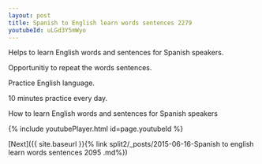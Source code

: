 ```yaml
---
layout: post
title: Spanish to English learn words sentences 2279 
youtubeId: uLGd3Y5mWyo
---
```

 
 
Helps to learn English words and sentences for Spanish speakers.

Opportunitiy to repeat the words sentences. 

Practice English language. 
 
10 minutes practice every day. 
 
How to learn English words and sentences for Spanish speakers 
 
{% include youtubePlayer.html id=page.youtubeId %}
 
 
[Next]({{ site.baseurl }}{% link  split2/_posts/2015-06-16-Spanish to english learn words sentences 2095 .md%})
 
